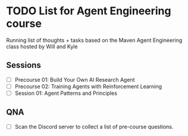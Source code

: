 # TODO List for Agent Engineering course

Running list of thoughts + tasks based on the Maven Agent Engineering class hosted by Will and Kyle

## Sessions

- [ ] Precourse 01: Build Your Own AI Research Agent
- [ ] Precourse 02: Training Agents with Reinforcement Learning
- [ ] Session 01: Agent Patterns and Principles

## QNA

- [ ] Scan the Discord server to collect a list of pre-course questions.